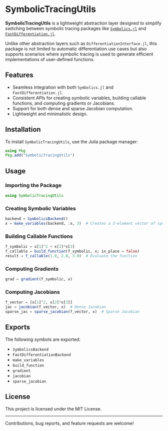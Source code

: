 # SymbolicTracingUtils

**SymbolicTracingUtils** is a lightweight abstraction layer designed to simplify switching between symbolic tracing packages like [`Symbolics.jl`](https://github.com/JuliaSymbolics/Symbolics.jl) and [`FastDifferentiation.jl`](https://github.com/YingboMa/FastDifferentiation.jl). 

Unlike other abstraction layers such as `DifferentiationInterface.jl`, this package is not limited to automatic differentiation use cases but also supports scenarios where symbolic tracing is used to generate efficient implementations of user-defined functions.

## Features

- Seamless integration with both `Symbolics.jl` and `FastDifferentiation.jl`.
- Consistent APIs for creating symbolic variables, building callable functions, and computing gradients or Jacobians.
- Support for both dense and sparse Jacobian computation.
- Lightweight and minimalistic design.

## Installation

To install `SymbolicTracingUtils`, use the Julia package manager:

```julia
using Pkg
Pkg.add("SymbolicTracingUtils")
```

## Usage

### Importing the Package

```julia
using SymbolicTracingUtils
```

### Creating Symbolic Variables

```julia
backend = SymbolicsBackend()
x = make_variables(backend, :x, 3)  # Creates a 3-element vector of symbolic variables `x[1]`, `x[2]`, `x[3]`
```

### Building Callable Functions

```julia
f_symbolic = x[1]^2 + x[2]*x[3]
f_callable = build_function(f_symbolic, x; in_place = false)
result = f_callable(1.0, 2.0, 3.0)  # Evaluate the function
```

### Computing Gradients

```julia
grad = gradient(f_symbolic, x)
```

### Computing Jacobians

```julia
f_vector = [x[1]^2, x[2]*x[3]]
jac = jacobian(f_vector, x)  # Dense Jacobian
sparse_jac = sparse_jacobian(f_vector, x)  # Sparse Jacobian
```

## Exports

The following symbols are exported:

- `SymbolicsBackend`
- `FastDifferentiationBackend`
- `make_variables`
- `build_function`
- `gradient`
- `jacobian`
- `sparse_jacobian`

## License

This project is licensed under the MIT License.

---

Contributions, bug reports, and feature requests are welcome!
